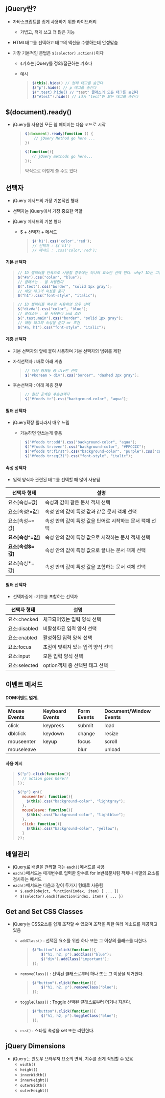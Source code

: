 ## jQuery란?

* 자바스크립트를 쉽게 사용하기 위한 라이브러리

  * 가볍고, 적게 쓰고 더 많은 기능

* HTML태그를 선택하고 태그의 액션을 수행하는데 안성맞춤

* 가장 기본적인 문법은 `$(selector).action()`이다

  * `$`기호는 jQuery를 정의/접근하는 기호다

  * 예시

    > ```javascript
    > $(this).hide() // 현재 태그를 숨긴다
    > $("p").hide() // p 태그를 숨긴다
    > $(".test).hide() // "test" 클래스의 모든 태그를 숨긴다
    > $("#test").hide() // id가 "test"인 모든 태그를 숨긴다
    > ```





## $(document).ready()

* jQuery를 사용한 모든 웹 페이지는 다음 코드로 시작

  > ```javascript
  > $(document).ready(function () {
  > 	// jQuery Method go here ...
  > })
  > ```

  > ```javascript
  > $(function(){
  >    // jQuery methods go here...
  > });
  > ```
  >
  > 약식으로 이렇게 쓸 수도 있다



## 선택자

* jQuery 메서드의 가장 기본적인 형태

* 선택자는 jQuery에서 가장 중요한 역할

* jQuery 메서드의 기본 형태

  - $ + 선택자 + 메서드

    >
    > ```javascript
    > $('h1').css('color','red');
    > // 선택자 : $('h1')
    > // 메서드 : .css('color,'red');
    > ```
    

#### 기본 선택자

> ```javascript
> // ID 셀렉터를 단독으로 사용할 경우에는 하나의 요소만 선택 된다. why? ID는 고유하게 사용하기 때문
> $("#a").css("color", "blue");
> // 클래스는 . 을 사용한다
> $(".test").css("border", "solid 1px gray");
> // 해당 태그의 속성을 준다
> $("h1").css("font-style", "italic");
> ```

> ```javascript
> // ID 셀렉터를 복수로 사용하면 모두 선택
> $("div#a").css("color", "blue");
> // 클래스는 . 을 사용한다 and 조건
> $(".test.main").css("border", "solid 1px gray");
> // 해당 태그의 속성을 준다 or 조건
> $("#a, h1").css("font-style", "italic");
> ```



#### 계층 선택자

* 기본 선택자의 앞에 붙여 사용하며 기본 선택자의 범위를 제한

- 자식선택자 : 바로 아래 계층

  > ```javascript
  > // 다음 형제들 중 div만 선택
  > $("#korean > div").css("border", "dashed 3px gray");
  > ```

- 후손선택자 : 아래 계층 전부

  > ```javascript
  > // 한칸 공백은 후손선택자
  > $("#foods tr").css("background-color", "aqua");
  > ```



#### 필터 선택자

- jQuery확장 필터라서 매우 느림

  - 가능하면 안쓰는게 좋음

  > ```javascript
  > $("#foods tr:odd").css("background-color", "aqua");
  > $("#foods tr:even").css("background-color", "#FFCCCC");
  > $("#foods tr:first").css("background-color", "purple").css("color", "yellow");
  > $("#foods tr:eq(3)").css("font-style", "italic");
  > ```



#### 속성 성택자

* 입력 양식과 관련된 태그를 선택할 때 많이 사용됨

| 선택자 형태        | 설명                                                    |
| ------------------ | ------------------------------------------------------- |
| 요소[속성=값]      | 속성과 값이 같은 문서 객체 선택                         |
| 요소[속성!=값]     | 속성 안의 값이 특정 값과 같은 문서 객체 선택            |
| 요소[속성~=값]     | 속성 안의 값이 특정 값을 단어로 시작하는 문서 객체 선택 |
| **요소[속성^=값]** | 속성 안의 값이 특정 값으로 시작하는 문서 객체 선택      |
| **요소[속성$=값]** | 속성 안의 값이 특정 값으로 끝나는 문서 객체 선택        |
| 요소[속성*=값]     | 속성 안의 값이 특정 값을 포함하는 문서 객체 선택        |



#### 필터 선택자

* 선택자중에 `:`기호를 포함하는 선택자

| 선택자 형태   | 설명                              |
| ------------- | --------------------------------- |
| 요소:checked  | 체크되어있는 입력 양식 선택       |
| 요소:disabled | 비활성화된 입력 양식 선택         |
| 요소:enabled  | 활성화된 입력 양식 선택           |
| 요소:focus    | 초점이 맞춰져 있는 입력 양식 선택 |
| 요소:input    | 모든 입력 양식 선택               |
| 요소:selected | option객체 중 선택된 태그 선택    |




## 이벤트 메서드



#### DOM이벤트 몇개..

| Mouse Events | Keyboard Events | Form Events | Document/Window Events |
| :----------- | :-------------- | :---------- | :--------------------- |
| click        | keypress        | submit      | load                   |
| dblclick     | keydown         | change      | resize                 |
| mouseenter   | keyup           | focus       | scroll                 |
| mouseleave   |                 | blur        | unload                 |



#### 사용 예시

> ```javascript
> $("p").click(function(){
>   // action goes here!!
> });
> ```

> ```javascript
> $("p").on({
>   mouseenter: function(){
>     $(this).css("background-color", "lightgray");
>   },
>   mouseleave: function(){
>     $(this).css("background-color", "lightblue");
>   },
>   click: function(){
>     $(this).css("background-color", "yellow");
>   }
> });
> ```



## 배열관리

* jQuery로 배열을 관리할 때는 `each()`메서드를 사용
* `each()`메서드는 매개변수로 입력한 함수로 for in반복문처럼 객체나 배열의 요소를 검사하는 메서드
* `each()`메서드는 다음과 같이 두가지 형태로 사용됨
  * `$.each(obejct, function(index, item) { ... })`
  * `$(selector).each(function(index, item) { ... })`



## Get and Set CSS Classes

- jQuery는 CSS요소를 쉽게 조작할 수 있으며 조작을 위한 여러 메소드를 제공하고 있음
  - `addClass()` : 선택된 요소를 위한 하나 또는 그 이상의 클래스를 더한다.

    > ```javascript
    > $("button").click(function(){
    >     $("h1, h2, p").addClass("blue");
    >     $("div").addClass("important");
    > });
    > ```

  - `removeClass()` : 선택된 클래스로부터 하나 또는 그 이상을 제거한다. 

    > ```javascript
    > $("button").click(function(){
    >     $("h1, h2, p").removeClass("blue");
    > });
    > ```

  - `toggleClass()` : Toggle 선택된 클래스로부터 더거나 지운다.

    > ```javascript
    > $("button").click(function(){
    >     $("h1, h2, p").toggleClass("blue");
    > });
    > ```

  - `css()` : 스타일 속성을 set 또는 리턴한다. 

    

## jQuery Dimensions

* jQuery는 윈도우 브라우저 요소의 면적, 치수를 쉽게 작업할 수 있음
  * `width()`
  * `height()`
  * `innerWidth()`
  * `innerHeight()`
  * `outerWidth()`
  * `outerHeight()`



